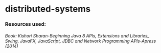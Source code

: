 # distributed-systems
### Resources used:
###### Book: Kishori Sharan-Beginning Java 8 APIs, Extensions and Libraries_ Swing, JavaFX, JavaScript, JDBC and Network Programming APIs-Apress (2014)

